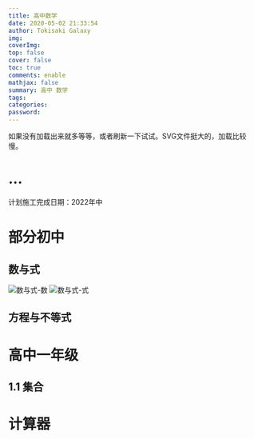 ```yaml
---
title: 高中数学
date: 2020-05-02 21:33:54
author: Tokisaki Galaxy
img: 
coverImg: 
top: false
cover: false
toc: true
comments: enable
mathjax: false
summary: 高中 数学
tags: 
categories: 
password: 
---
```


如果没有加载出来就多等等，或者刷新一下试试。SVG文件挺大的，加载比较慢。

# ...

计划施工完成日期：2022年中

# 部分初中

## 数与式

![数与式-数](https://tokisakigalaxy.xyz/blog/project-sh-math/数与式-数.svg)
![数与式-式](https://tokisakigalaxy.xyz/blog/project-sh-math/数与式-式.svg)

## 方程与不等式

# 高中一年级

## 1.1 集合


# 计算器

<script src="https://www.geogebra.org/apps/deployggb.js"></script>
<div id="ggb-element"></div> 
<script>  
    var ggbApp = new GGBApplet({"appName": "graphing", "width": 800, "height": 600, "showToolBar": true, "showAlgebraInput": true, "showMenuBar": true }, true);
    window.addEventListener("load", function() { 
        ggbApp.inject('ggb-element');
    });
</script>
